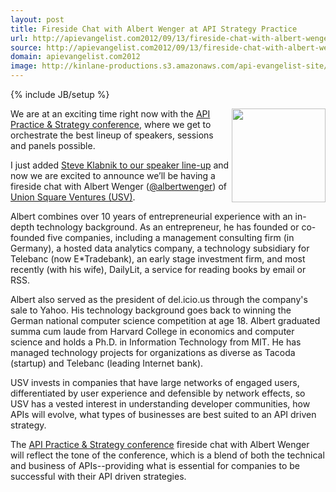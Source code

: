 ```yaml
---
layout: post
title: Fireside Chat with Albert Wenger at API Strategy Practice
url: http://apievangelist.com2012/09/13/fireside-chat-with-albert-wenger-at-api-strategy-practice/
source: http://apievangelist.com2012/09/13/fireside-chat-with-albert-wenger-at-api-strategy-practice/
domain: apievangelist.com2012
image: http://kinlane-productions.s3.amazonaws.com/api-evangelist-site/blog/albert-wenger.jpeg
---
```

{% include JB/setup %}<p>
     <img src="https://s3.amazonaws.com/kinlane-productions/events/api-strategy-practice-conference/speakers/albert-wenger.jpeg"  width="150" align="right" />
</p>
<p>
     We are at an exciting time right now with the <a title="API Strategy &amp; Practice" href="http://www.apistrategyconference.com/">API Practice &amp; Strategy conference</a>, where we get to orchestrate the best lineup of speakers, sessions and panels possible.
</p>
<p>
     I just added <a title="Steve Klabnik to our speaker line-up" href="/2012/09/13/steve-klabnik-added-to-speakers-at-api-strategy--conference/">Steve Klabnik to our speaker line-up</a> and now we are excited to announce we’ll be having a fireside chat with Albert Wenger (<a title="albert wenger" href="https://twitter.com/albertwenger">@albertwenger</a>) of <a title="Union Square Ventures" href="http://www.usv.com/">Union Square Ventures (USV)</a>.
</p>
<p>
     Albert combines over 10 years of entrepreneurial experience with an in-depth technology background. As an entrepreneur, he has founded or co-founded five companies, including a management consulting firm (in Germany), a hosted data analytics company, a technology subsidiary for Telebanc (now E*Tradebank), an early stage investment firm, and most recently (with his wife), DailyLit, a service for reading books by email or RSS.
</p>
<p>
     Albert also served as the president of del.icio.us through the company's sale to Yahoo. His technology background goes back to winning the German national computer science competition at age 18. Albert graduated summa cum laude from Harvard College in economics and computer science and holds a Ph.D. in Information Technology from MIT. He has managed technology projects for organizations as diverse as Tacoda (startup) and Telebanc (leading Internet bank).
</p>
<p>
     USV invests in companies that have large networks of engaged users, differentiated by user experience and defensible by network effects, so USV has a vested interest in understanding developer communities, how APIs will evolve, what types of businesses are best suited to an API driven strategy.
</p>
<p>
     The <a title="API Strategy &amp; Practice" href="http://www.apistrategyconference.com/">API Practice &amp; Strategy conference</a> fireside chat with Albert Wenger will reflect the tone of the conference, which is a blend of both the technical and business of APIs--providing what is essential for companies to be successful with their API driven strategies.
</p>
